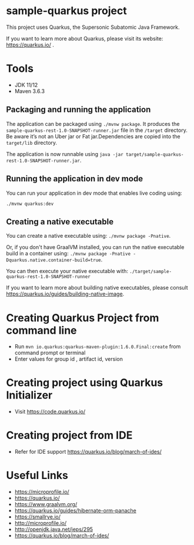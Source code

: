 # sample-quarkus project

This project uses Quarkus, the Supersonic Subatomic Java Framework.

If you want to learn more about Quarkus, please visit its website: https://quarkus.io/ .

# Tools
* JDK 11/12
* Maven 3.6.3


## Packaging and running the application

The application can be packaged using `./mvnw package`.
It produces the `sample-quarkus-rest-1.0-SNAPSHOT-runner.jar` file in the `/target` directory.
Be aware it’s not an Uber jar or Fat jar.Dependencies are copied into the `target/lib` directory.

The application is now runnable using `java -jar target/sample-quarkus-rest-1.0-SNAPSHOT-runner.jar`.

## Running the application in dev mode

You can run your application in dev mode that enables live coding using:
```
./mvnw quarkus:dev
```

## Creating a native executable

You can create a native executable using: `./mvnw package -Pnative`.

Or, if you don't have GraalVM installed, you can run the native executable build in a container using: `./mvnw package -Pnative -Dquarkus.native.container-build=true`.

You can then execute your native executable with: `./target/sample-quarkus-rest-1.0-SNAPSHOT-runner`

If you want to learn more about building native executables, please consult https://quarkus.io/guides/building-native-image.


# Creating Quarkus Project from command line
* Run `mvn io.quarkus:quarkus-maven-plugin:1.6.0.Final:create` from command prompt or terminal
* Enter values for group id , artifact id, version

# Creating project using Quarkus Initializer
* Visit https://code.quarkus.io/

# Creating project from IDE 
* Refer for IDE support https://quarkus.io/blog/march-of-ides/


# Useful Links
* https://microprofile.io/
* https://quarkus.io/
* https://www.graalvm.org/
* https://quarkus.io/guides/hibernate-orm-panache
* https://smallrye.io/
* http://microprofile.io/
* http://openjdk.java.net/jeps/295
* https://quarkus.io/blog/march-of-ides/






